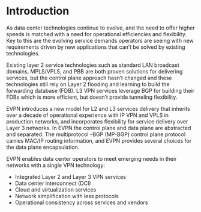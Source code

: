 # Introduction

As data center technologies continue to evolve, and the need to offer higher speeds is matched with a need for operational efficiencies and flexibility.
Key to this are the evolving service demands operators are seeing with new requirements driven by new applications that can’t be solved by existing technologies.

Existing layer 2 service technologies such as standard LAN broadcast domains, MPLS/VPLS, and PBB are both proven solutions for delivering services, but the control plane approach hasn’t changed and these technologies still rely on Layer 2 flooding and learning to build the forwarding database (FDB).
L3 VPN services leverage BGP for building their FDBs which is more efficient, but doesn’t provide tunneling flexibility.

EVPN introduces a new model for L2 and L3 services delivery that inherits over a decade of operational experience with IP VPN and VPLS in production networks, and incorporates flexibility for service delivery over Layer 3 networks.
In EVPN the control plane and data plane are abstracted and separated.
The multiprotocol –BGP (MP-BGP) control plane protocol carries MAC/IP routing information, and EVPN provides several choices for the data plane encapsulation.


EVPN enables data center operators to meet emerging needs in their networks with a single VPN technology:

* Integrated Layer 2 and Layer 3 VPN services
* Data center interconnect (DCI)
* Cloud and virtualization services
* Network simplification with less protocols 
* Operational consistency across services and vendors
